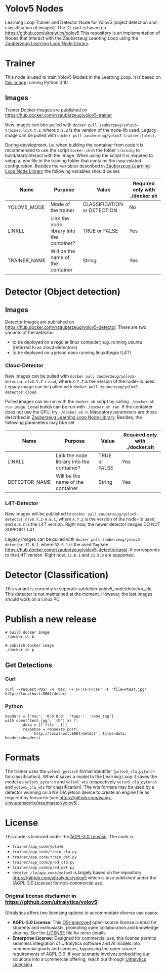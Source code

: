 # Yolov5 Nodes

Learning Loop Trainer and Detector Node for Yolov5 (object detection and classification of images). The DL part is based on https://github.com/ultralytics/yolov5
This repository is an implementation of Nodes that interact with the Zauberzeug Learning Loop using the [Zauberzeug Learning Loop Node Library](https://github.com/zauberzeug/learning_loop_node).

# Trainer

This node is used to train Yolov5 Models in the Learning Loop. It is based on [this image](https://docs.nvidia.com/deeplearning/frameworks/pytorch-release-notes/rel-23-07.html) running Python 3.10.

## Images

Trainer Docker-Images are published on https://hub.docker.com/r/zauberzeug/yolov5-trainer

New images can bbe pulled with `docker pull zauberzeug/yolov5-trainer:lnvX.Y.Z`, where `X.Y.Z` is the version of the node-lib used.
Legacy image can be pulled with `docker pull zauberzeug/yolov5-trainer:latest`.

During development, i.e. when building the container from code it is recommended to use the script `docker.sh` in the folder `training` to build/start/interact with the image.
When using the script it is required to setup a .env file in the training folder that contains the loop-related configuration. Besides the variables described in [Zauberzeug Learning Loop Node Library](https://github.com/zauberzeug/learning_loop_node) the following variables should be set:

| Name         | Purpose                                   | Value                       | Required only with ./docker.sh |
| ------------ | ----------------------------------------- | --------------------------- | ------------------------------ |
| YOLOV5_MODE  | Mode of the trainer                       | CLASSIFICATION or DETECTION | No                             |
| LINKLL       | Link the node library into the container? | TRUE or FALSE               | Yes                            |
| TRAINER_NAME | Will be the name of the container         | String                      | Yes                            |

# Detector (Object detection)

## Images

Detector Images are published on https://hub.docker.com/r/zauberzeug/yolov5-detector.
There are two variants of the detector:

- to be deployed on a regular linux computer, e.g. running ubuntu (referred to as cloud-detectors)
- to be deployed on a jetson nano running linux4tegra (L4T)

### Cloud-Detector

New images can be pulled with `docker pull zauberzeug/yolov5-detector:nlvX.Y.Z-cloud`, where `X.Y.Z` is the version of the node-lib used.
Legacy image can be pulled with `docker pull zauberzeug/yolov5-detector:cloud`.

Pulled images can be run with the `docker.sh` script by calling `./docker.sh run-image`.
Local builds can be run with `./docker.sh run`.
If the container does not use the GPU, try `./docker.sh d`.
Mandatory parameters are those described in [Zauberzeug Learning Loop Node Library](https://github.com/zauberzeug/learning_loop_node). Besides, the following parameters may bbe set

| Name          | Purpose                                   | Value         | Required only with ./docker.sh |
| ------------- | ----------------------------------------- | ------------- | ------------------------------ |
| LINKLL        | Link the node library into the container? | TRUE or FALSE | Yes                            |
| DETECTOR_NAME | Will be the name of the container         | String        | Yes                            |

### L4T-Detector

New images will be published to `docker pull zauberzeug/yolov5-detector:nlvX.Y.Z-A.B.C`, where `X.Y.Z` is the version of the node-lib used and `A.B.C` is the L4T version. Right now, the newer detector images DO NOT SUPPORT L4T.

Legacy images can be pulled with `docker pull zauberzeug/yolov5-detector:32.6.1`, where `32.6.1` is the used `Tag`(see https://hub.docker.com/r/zauberzeug/yolov5-detector/tags). It corresponds to the L4T version. Right now, `32.6.1` and `32.5.0` are supported.

# Detector (Classification)

This variant is currently in seperate subfolder yolov5_node/detector_cla. This detector is not maintained at the moment. However, the last images should work on a Linux PC

# Publish a new release

```
# build docker image
./docker.sh b

# publish docker image
./docker.sh p
```

## Get Detections

### Curl

```
curl --request POST -H 'mac: FF:FF:FF:FF:FF' -F 'file=@test.jpg' http://localhost:8004/detect
```

### Python

```
headers = {'mac': '0:0:0:0', 'tags':  'some_tag'}
with open('test.jpg', 'rb') as f:
        data = [('file', f)]
        response = requests.post(
            'http://localhost:8004/detect', files=data, headers=headers)
```

# Formats

The trainer uses the `yolov5_pytorch` format identifier (`yolov5_cla_pytorch` for classification).
When it saves a model to the Learning Loop it saves the model as `yolov5_pytorch` and `yolov5_wts` (respectively `yolov5_cla_pytorch` and `yolov5_cla_wts` for classification).
The wts formats may be used by a detector wunning on a NVIDIA jetson device to create an engine file as required by tensorrtx (see https://github.com/wang-xinyu/tensorrtx/tree/master/yolov5).

# License

This code is licensed under the [AGPL-3.0 License](https://opensource.org/license/agpl-v3/). The code in
- `trainer/app_code/yolov5`
- `trainer/app_code/train_cla.py`
- `trainer/app_code/train_det.py`
- `trainer/app_code/pred_cla.py`
- `trainer/app_code/pred_det.py`
- `detetor_cla/app_code/yolov5`
is largely based on the repository https://github.com/ultralytics/yolov5 which is also published under the [AGPL-3.0 License] for non-commercial use.

### Original license disclaimer in https://github.com/ultralytics/yolov5:

Ultralytics offers two licensing options to accommodate diverse use cases:

- **AGPL-3.0 License**: This [OSI-approved](https://opensource.org/licenses/) open-source license is ideal for students and enthusiasts, promoting open collaboration and knowledge sharing. See the [LICENSE](https://github.com/ultralytics/yolov5/blob/master/LICENSE) file for more details.
- **Enterprise License**: Designed for commercial use, this license permits seamless integration of Ultralytics software and AI models into commercial goods and services, bypassing the open-source requirements of AGPL-3.0. If your scenario involves embedding our solutions into a commercial offering, reach out through [Ultralytics Licensing](https://ultralytics.com/license).




